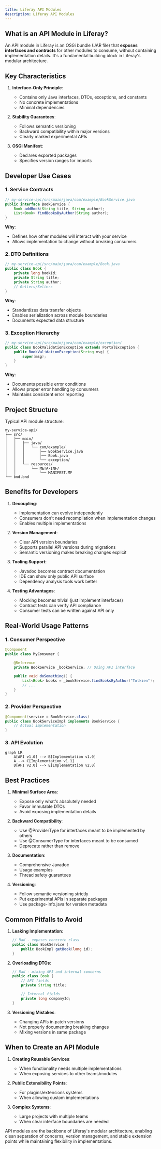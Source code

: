 ```yaml
---
title: Liferay API Modules
description: Liferay API Modules
---
```


## What is an API Module in Liferay?

An API module in Liferay is an OSGi bundle (JAR file) that **exposes interfaces and contracts** for other modules to consume, without containing implementation details. It's a fundamental building block in Liferay's modular architecture.

## Key Characteristics

1. **Interface-Only Principle**:

   - Contains only Java interfaces, DTOs, exceptions, and constants
   - No concrete implementations
   - Minimal dependencies

2. **Stability Guarantees**:

   - Follows semantic versioning
   - Backward compatibility within major versions
   - Clearly marked experimental APIs

3. **OSGi Manifest**:
   - Declares exported packages
   - Specifies version ranges for imports

## Developer Use Cases

### 1. Service Contracts

```java
// my-service-api/src/main/java/com/example/BookService.java
public interface BookService {
    Book addBook(String title, String author);
    List<Book> findBooksByAuthor(String author);
}
```

**Why**:

- Defines how other modules will interact with your service
- Allows implementation to change without breaking consumers

### 2. DTO Definitions

```java
// my-service-api/src/main/java/com/example/Book.java
public class Book {
    private long bookId;
    private String title;
    private String author;
    // Getters/Setters
}
```

**Why**:

- Standardizes data transfer objects
- Enables serialization across module boundaries
- Documents expected data structure

### 3. Exception Hierarchy

```java
// my-service-api/src/main/java/com/example/exception/
public class BookValidationException extends PortalException {
    public BookValidationException(String msg) {
        super(msg);
    }
}
```

**Why**:

- Documents possible error conditions
- Allows proper error handling by consumers
- Maintains consistent error reporting

## Project Structure

Typical API module structure:

```
my-service-api/
├── src/
│   ├── main/
│   │   ├── java/
│   │   │   └── com/example/
│   │   │       ├── BookService.java
│   │   │       ├── Book.java
│   │   │       └── exception/
│   │   └── resources/
│   │       └── META-INF/
│   │           └── MANIFEST.MF
└── bnd.bnd
```

## Benefits for Developers

1. **Decoupling**:

   - Implementation can evolve independently
   - Consumers don't need recompilation when implementation changes
   - Enables multiple implementations

2. **Version Management**:

   - Clear API version boundaries
   - Supports parallel API versions during migrations
   - Semantic versioning makes breaking changes explicit

3. **Tooling Support**:

   - Javadoc becomes contract documentation
   - IDE can show only public API surface
   - Dependency analysis tools work better

4. **Testing Advantages**:
   - Mocking becomes trivial (just implement interfaces)
   - Contract tests can verify API compliance
   - Consumer tests can be written against API only

## Real-World Usage Patterns

### 1. Consumer Perspective

```java
@Component
public class MyConsumer {

    @Reference
    private BookService _bookService; // Using API interface

    public void doSomething() {
        List<Book> books = _bookService.findBooksByAuthor("Tolkien");
        // ...
    }
}
```

### 2. Provider Perspective

```java
@Component(service = BookService.class)
public class BookServiceImpl implements BookService {
    // Actual implementation
}
```

### 3. API Evolution

```mermaid
graph LR
    A[API v1.0] --> B[Implementation v1.0]
    A --> C[Implementation v1.1]
    D[API v2.0] --> E[Implementation v2.0]
```

## Best Practices

1. **Minimal Surface Area**:

   - Expose only what's absolutely needed
   - Favor immutable DTOs
   - Avoid exposing implementation details

2. **Backward Compatibility**:

   - Use @ProviderType for interfaces meant to be implemented by others
   - Use @ConsumerType for interfaces meant to be consumed
   - Deprecate rather than remove

3. **Documentation**:

   - Comprehensive Javadoc
   - Usage examples
   - Thread safety guarantees

4. **Versioning**:
   - Follow semantic versioning strictly
   - Put experimental APIs in separate packages
   - Use package-info.java for version metadata

## Common Pitfalls to Avoid

1. **Leaking Implementation**:

   ```java
   // Bad - exposes concrete class
   public class BookService {
       public BookImpl getBook(long id);
   }
   ```

2. **Overloading DTOs**:

   ```java
   // Bad - mixing API and internal concerns
   public class Book {
       // API fields
       private String title;

       // Internal fields
       private long companyId;
   }
   ```

3. **Versioning Mistakes**:
   - Changing APIs in patch versions
   - Not properly documenting breaking changes
   - Mixing versions in same package

## When to Create an API Module

1. **Creating Reusable Services**:

   - When functionality needs multiple implementations
   - When exposing services to other teams/modules

2. **Public Extensibility Points**:

   - For plugins/extensions systems
   - When allowing custom implementations

3. **Complex Systems**:
   - Large projects with multiple teams
   - When clear interface boundaries are needed

API modules are the backbone of Liferay's modular architecture, enabling clean separation of concerns, version management, and stable extension points while maintaining flexibility in implementations.
